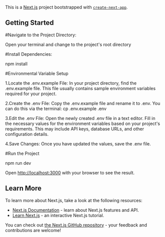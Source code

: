 This is a [Next.js](https://nextjs.org) project bootstrapped with [`create-next-app`](https://nextjs.org/docs/app/api-reference/cli/create-next-app).

## Getting Started

#Navigate to the Project Directory:

Open your terminal and change to the project's root directory

#Install Dependencies:

npm install

#Environmental Variable Setup

1.Locate the .env.example File: In your project directory, find the .env.example file. This file usually contains sample environment variables required for your project.

2.Create the .env File: Copy the .env.example file and rename it to .env. You can do this via the terminal:
cp .env.example .env

3.Edit the .env File: Open the newly created .env file in a text editor. Fill in the necessary values for the environment variables based on your project's requirements. This may include API keys, database URLs, and other configuration details.

4.Save Changes: Once you have updated the values, save the .env file.

#Run the Project

npm run dev

Open [http://localhost:3000](http://localhost:3000) with your browser to see the result.


## Learn More

To learn more about Next.js, take a look at the following resources:

- [Next.js Documentation](https://nextjs.org/docs) - learn about Next.js features and API.
- [Learn Next.js](https://nextjs.org/learn) - an interactive Next.js tutorial.

You can check out [the Next.js GitHub repository](https://github.com/vercel/next.js) - your feedback and contributions are welcome!

